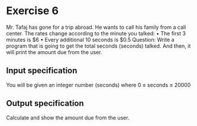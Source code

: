 # Exercise 6 

Mr. Tafaj has gone for a trip abroad. He wants to call his family from a
call center. The rates change according to the minute you talked:
• The first 3 minutes is $6
• Every additional 10 seconds is $0.5
Question:
Write a program that is going to get the total seconds (seconds) talked. And then, it will print the
amount due from the user.

## Input specification
You will be given an integer number (seconds) where 0 ≤ seconds ≤ 20000

## Output specification
Calculate and show the amount due from the user.

